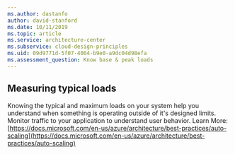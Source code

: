 ```yaml
---
ms.author: dastanfo
author: david-stanford
ms.date: 10/11/2019
ms.topic: article
ms.service: architecture-center
ms.subservice: cloud-design-principles
ms.uid: 09d9771d-5f07-4004-b9e0-a9dc04d98efa
ms.assessment_question: Know base & peak loads
---
```

## Measuring typical loads

Knowing the typical and maximum loads on your system help you understand when something is operating outside of it's designed limits.  Monitor traffic to your application to understand user behavior. Learn More: [https://docs.microsoft.com/en-us/azure/architecture/best-practices/auto-scaling](https://docs.microsoft.com/en-us/azure/architecture/best-practices/auto-scaling)
